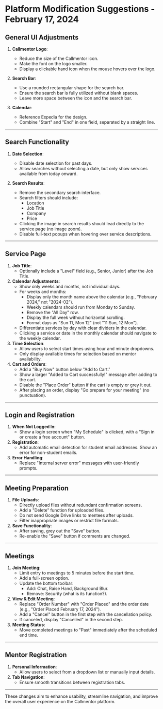 # Platform Modification Suggestions - February 17, 2024

## General UI Adjustments
1. **Callmentor Logo**:
   - Reduce the size of the Callmentor icon.
   - Make the font on the logo smaller.
   - Display a clickable hand icon when the mouse hovers over the logo.

2. **Search Bar**:
   - Use a rounded rectangular shape for the search bar.
   - Ensure the search bar is fully utilized without blank spaces.
   - Leave more space between the icon and the search bar.

3. **Calendar**:
   - Reference Expedia for the design.
   - Combine "Start" and "End" in one field, separated by a straight line.

---

## Search Functionality
1. **Date Selection**:
   - Disable date selection for past days.
   - Allow searches without selecting a date, but only show services available from today onward.

2. **Search Results**:
   - Remove the secondary search interface.
   - Search filters should include:
     - Location
     - Job Title
     - Company
     - Price
   - Clicking the image in search results should lead directly to the service page (no image zoom).
   - Disable full-text popups when hovering over service descriptions.

---

## Service Page
1. **Job Title**:
   - Optionally include a "Level" field (e.g., Senior, Junior) after the Job Title.
2. **Calendar Adjustments**:
   - Show only weeks and months, not individual days.
   - For weeks and months:
     - Display only the month name above the calendar (e.g., "February 2024," not "2024-02").
     - Weekly calendars should run from Monday to Sunday.
     - Remove the "All Day" row.
     - Display the full week without horizontal scrolling.
     - Format days as "Sun 11, Mon 12" (not "11 Sun, 12 Mon").
   - Differentiate services by day with clear dividers in the calendar.
   - Clicking a service or date in the monthly calendar should navigate to the weekly calendar.
3. **Time Selection**:
   - Allow users to select start times using hour and minute dropdowns.
   - Only display available times for selection based on mentor availability.
4. **Cart and Orders**:
   - Add a "Buy Now" button below "Add to Cart."
   - Show a larger "Added to Cart successfully!" message after adding to the cart.
   - Disable the "Place Order" button if the cart is empty or grey it out.
   - After placing an order, display "Go prepare for your meeting" (no punctuation).

---

## Login and Registration
1. **When Not Logged In**:
   - Show a login screen when "My Schedule" is clicked, with a "Sign in or create a free account" button.
2. **Registration**:
   - Add automatic email detection for student email addresses. Show an error for non-student emails.
3. **Error Handling**:
   - Replace "Internal server error" messages with user-friendly prompts.

---

## Meeting Preparation
1. **File Uploads**:
   - Directly upload files without redundant confirmation screens.
   - Add a "Delete" function for uploaded files.
   - Do not send Google Drive links to mentees after uploads.
   - Filter inappropriate images or restrict file formats.
2. **Save Functionality**:
   - After saving, grey out the "Save" button.
   - Re-enable the "Save" button if comments are changed.

---

## Meetings
1. **Join Meeting**:
   - Limit entry to meetings to 5 minutes before the start time.
   - Add a full-screen option.
   - Update the bottom toolbar:
     - Add: Chat, Raise Hand, Background Blur.
     - Remove: Security (what is its function?).
2. **View & Edit Meeting**:
   - Replace "Order Number" with "Order Placed" and the order date (e.g., "Order Placed February 17, 2024").
   - Add a "Cancel" button in the first step with the cancellation policy.
   - If canceled, display "Cancelled" in the second step.
3. **Meeting Status**:
   - Move completed meetings to "Past" immediately after the scheduled end time.

---

## Mentor Registration
1. **Personal Information**:
   - Allow users to select from a dropdown list or manually input details.
2. **Tab Navigation**:
   - Ensure smooth transitions between registration tabs.

---

These changes aim to enhance usability, streamline navigation, and improve the overall user experience on the Callmentor platform.
